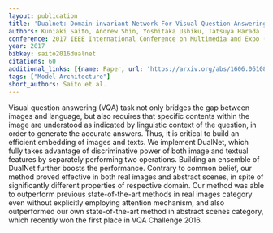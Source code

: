 ```yaml
---
layout: publication
title: 'Dualnet: Domain-invariant Network For Visual Question Answering'
authors: Kuniaki Saito, Andrew Shin, Yoshitaka Ushiku, Tatsuya Harada
conference: 2017 IEEE International Conference on Multimedia and Expo (ICME)
year: 2017
bibkey: saito2016dualnet
citations: 60
additional_links: [{name: Paper, url: 'https://arxiv.org/abs/1606.06108'}]
tags: ["Model Architecture"]
short_authors: Saito et al.
---
```

Visual question answering (VQA) task not only bridges the gap between images
and language, but also requires that specific contents within the image are
understood as indicated by linguistic context of the question, in order to
generate the accurate answers. Thus, it is critical to build an efficient
embedding of images and texts. We implement DualNet, which fully takes
advantage of discriminative power of both image and textual features by
separately performing two operations. Building an ensemble of DualNet further
boosts the performance. Contrary to common belief, our method proved effective
in both real images and abstract scenes, in spite of significantly different
properties of respective domain. Our method was able to outperform previous
state-of-the-art methods in real images category even without explicitly
employing attention mechanism, and also outperformed our own state-of-the-art
method in abstract scenes category, which recently won the first place in VQA
Challenge 2016.